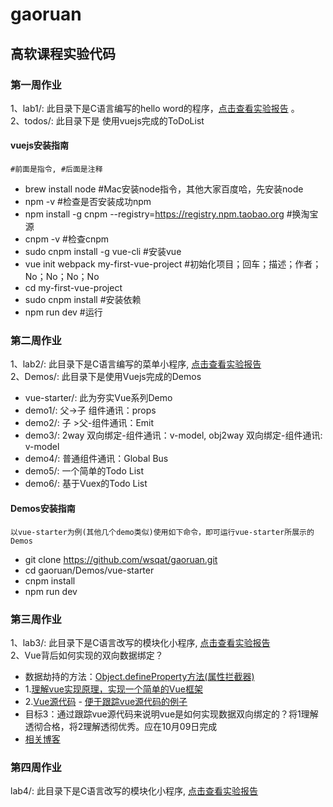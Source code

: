 # gaoruan
## 高软课程实验代码
### 第一周作业
  1、lab1/: 此目录下是C语言编写的hello word的程序，[点击查看实验报告](https://www.shiyanlou.com/courses/reports/1290122)  。  
  2、todos/: 此目录下是
  使用vuejs完成的ToDoList   
  
#### vuejs安装指南
    #前面是指令, #后面是注释
-  brew install node 
#Mac安装node指令，其他大家百度哈，先安装node
-  npm -v #检查是否安装成功npm
-  npm install -g cnpm --registry=https://registry.npm.taobao.org #换淘宝源
-  cnpm -v #检查cnpm
-  sudo cnpm install -g vue-cli #安装vue
-  vue init webpack my-first-vue-project #初始化项目；回车；描述；作者；No；No；No；No
-  cd my-first-vue-project
-  sudo cnpm install #安装依赖
-  npm run dev #运行

### 第二周作业
  1、lab2/: 此目录下是C语言编写的菜单小程序, [点击查看实验报告](https://github.com/wsqat/gaoruan/tree/master/lab2)    
  2、Demos/: 此目录下是使用Vuejs完成的Demos  
-   vue-starter/: 此为夯实Vue系列Demo   
-   demo1/: 父->子 组件通讯：props  
-   demo2/: 子 >父-组件通讯：Emit    
-   demo3/: 2way 双向绑定-组件通讯：v-model, obj2way 双向绑定-组件通讯: v-model   
-   demo4/: 普通组件通讯：Global Bus
-   demo5/: 一个简单的Todo List
-   demo6/: 基于Vuex的Todo List

#### Demos安装指南
    以vue-starter为例(其他几个demo类似)使用如下命令，即可运行vue-starter所展示的Demos
-  git clone https://github.com/wsqat/gaoruan.git
-  cd gaoruan/Demos/vue-starter
-  cnpm install
-  npm run dev

### 第三周作业
  1、lab3/: 此目录下是C语言改写的模块化小程序, [点击查看实验报告](https://github.com/wsqat/gaoruan/tree/master/lab3)   
  2、Vue背后如何实现的双向数据绑定？  
*  数据劫持的方法：[Object.defineProperty方法(属性拦截器)](http://blog.csdn.net/u011277123/article/details/58597638)  
* 1.[理解vue实现原理，实现一个简单的Vue框架](https://github.com/fwing1987/MyVue)
* 2.[Vue源代码](https://github.com/vuejs/vue) - [便于跟踪vue源代码的例子](https://coding.net/u/mengning/p/mengning/git/raw/master/ase/vue-example.zip)
* 目标3：通过跟踪vue源代码来说明vue是如何实现数据双向绑定的？将1理解透彻合格，将2理解透彻优秀。应在10月09日完成
* [相关博客](https://zhuanlan.zhihu.com/p/24435564)

### 第四周作业
  lab4/: 此目录下是C语言改写的模块化小程序, [点击查看实验报告](https://github.com/wsqat/gaoruan/tree/master/lab4)   